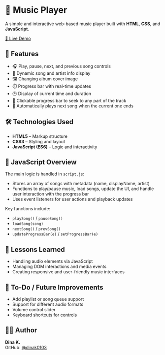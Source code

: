 # 🎵 Music Player

A simple and interactive web-based music player built with **HTML**, **CSS**, and **JavaScript**.

[🔗 Live Demo](https://dinak0103.github.io/musicplayer/)

## 🚀 Features

- 🎧 Play, pause, next, and previous song controls
- 🎵 Dynamic song and artist info display
- 🖼️ Changing album cover image
- ⏱️ Progress bar with real-time updates
- 🕒 Display of current time and duration
- 📍 Clickable progress bar to seek to any part of the track
- 🎼 Automatically plays next song when the current one ends

## 🛠️ Technologies Used

- **HTML5** – Markup structure
- **CSS3** – Styling and layout
- **JavaScript (ES6)** – Logic and interactivity


## 📑 JavaScript Overview

The main logic is handled in `script.js`:
- Stores an array of songs with metadata (name, displayName, artist)
- Functions to play/pause music, load songs, update the UI, and handle user interaction with the progress bar
- Uses event listeners for user actions and playback updates

Key functions include:
- `playSong()` / `pauseSong()`
- `loadSong(song)`
- `nextSong()` / `prevSong()`
- `updateProgressBar(e)` / `setProgressBar(e)`

## 🧠 Lessons Learned

- Handling audio elements via JavaScript
- Managing DOM interactions and media events
- Creating responsive and user-friendly music interfaces

## 📌 To-Do / Future Improvements

- Add playlist or song queue support
- Support for different audio formats
- Volume control slider
- Keyboard shortcuts for controls

## 👩‍💻 Author

**Dina K.**  
GitHub: [@dinak0103](https://github.com/dinak0103)

